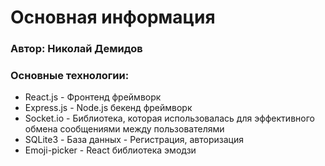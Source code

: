 # Основная информация

### Автор: Николай Демидов

### Основные технологии:

- React.js - Фронтенд фреймворк
- Express.js - Node.js бекенд фреймворк
- Socket.io - Библиотека, которая использовалась для эффективного обмена сообщениями между пользователями
- SQLite3 - База данных - Регистрация, авторизация
- Emoji-picker - React библиотека эмодзи
